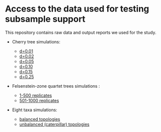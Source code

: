 # Access to the data used for testing subsample support

This repository contains raw data and output reports we used for the study.

* Cherry tree simulations:
    - [d=0.01](https://tera-trees.com/data/consult/v1.0.0/d0.01_100sims.tar.gz)
    - [d=0.02](https://tera-trees.com/data/consult/v1.0.0/d0.02_100sims.tar.gz)
    - [d=0.05](https://tera-trees.com/data/consult/v1.0.0/d0.05_100sims.tar.gz)
    - [d=0.10]()
    - [d=0.15]()
    - [d=0.25]()
    
* Felsenstein-zone quartet trees simulations :
    - [1-500 replicates]()
    - [501-1000 replicates]()
    

* Eight taxa simulations:
    - [balanced topologies]()
    - [unbalanced (caterpillar) topologies]()
    
